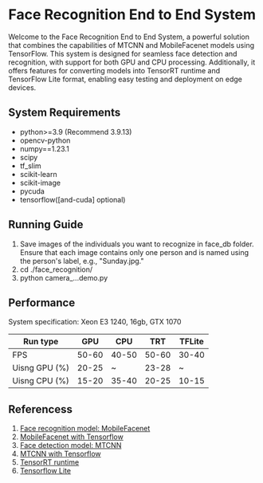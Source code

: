 # Face Recognition End to End System
Welcome to the Face Recognition End to End System, a powerful solution that combines the capabilities of MTCNN and MobileFacenet models using TensorFlow. This system is designed for seamless face detection and recognition, with support for both GPU and CPU processing. Additionally, it offers features for converting models into TensorRT runtime and TensorFlow Lite format, enabling easy testing and deployment on edge devices.

## System Requirements
- python>=3.9 (Recommend 3.9.13)
- opencv-python
- numpy==1.23.1
- scipy
- tf_slim
- scikit-learn
- scikit-image
- pycuda
- tensorflow([and-cuda] optional)
## Running Guide
1. Save images of the individuals you want to recognize in face_db folder. Ensure that each image contains only one person and is named using the person's label, e.g., "Sunday.jpg."
2. cd ./face_recognition/
3. python camera_...demo.py

## Performance
System specification: Xeon E3 1240, 16gb, GTX 1070

| Run type |  GPU  |  CPU  |  TRT  |  TFLite  |
| -------- | ----- | ----- | ----- | -------- |
|   FPS    | 50-60 | 40-50 | 50-60 |  30-40   |
|   Uisng GPU (%)  |  20-25  |    ~    |  23-28  |    ~    |  
|   Uisng CPU (%)  |  15-20  |  35-40  |  20-25  |  10-15  |  


## Referencess
1. [Face recognition model: MobileFacenet](https://arxiv.org/abs/1804.07573)
2. [MobileFacenet with Tensorflow](https://github.com/sirius-ai/MobileFaceNet_TF)
3. [Face detection model: MTCNN](https://arxiv.org/abs/1604.02878)
4. [MTCNN with Tensorflow](https://github.com/AITTSMD/MTCNN-Tensorflow)
5. [TensorRT runtime](https://docs.nvidia.com/deeplearning/frameworks/tf-trt-user-guide/index.html?fbclid=IwAR21MoF2yeZWshuXywCMP97iM_TSFTdI_gboOz4tLQlJF6Exrn8Gik9UlHs)
6. [Tensorflow Lite](https://www.tensorflow.org/lite/guide)
